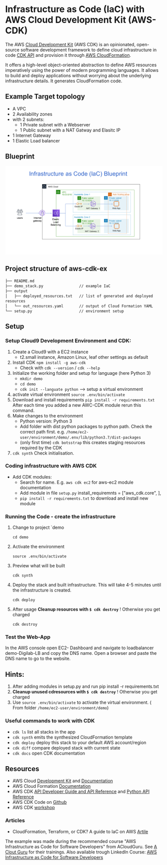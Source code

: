 # Infrastructure as Code (IaC) with AWS Cloud Development Kit (AWS-CDK)

The AWS [Cloud Development Kit](https://docs.aws.amazon.com/cdk/latest/guide/home.html) (AWS CDK) is an opinionated, 
open-source software development framework to define cloud infrastructure in code [CDK API](https://docs.aws.amazon.com/cdk/latest/guide/reference.html) 
and provision it through [AWS CloudFormation](https://docs.aws.amazon.com/AWSCloudFormation/latest/UserGuide/Welcome.html).

It offers a high-level object-oriented abstraction to define AWS resources imperatively using the power of modern programming languages.
It allows to build and deploy applications without worrying about the underlying infrastructure details.
It generates CloudFormation code. 

                                         
## Example Target topology
- A VPC
- 2 Availability zones
- with 2 subnets:
    - 1 Private subnet with a Webserver
    - 1 Public subnet with a NAT Gatway and Elasitc IP
- 1 Internet Gateway
- 1 Elastic Load balancer


## Blueprint
![Blueprint für eine Statische Web Seite in einem S3 Bucket](./Blueprint_Ex_IaC.png)


## Project structure of aws-cdk-ex
```
├── README.md
├── demo_stack.py                // example IaC
├── output
│   ├── deployed_resources.txt   // list of generated and deployed resources
│   └── out_resources.yaml       // output of Cloud Formation YAML
└── setup.py                     // environment setup

```


## Setup
### Setup Cloud9 Development Environment and CDK:
1. Create a Cloud9 with a EC2 instance
    - t2.small instance, Amazon Linux, leaf other settings as default
2. Install CDK `npm install -g aws-cdk`
    - Check with `cdk --version` / `cdk --help`
3. Initialize the working folder and setup for language (here Python 3) 
    - `mkdir demo`
    - `cd demo`
    - `cdk init --languate python` --> setup a virtual environment
4. activate virtual environment `source .env/bin/activate`
5. Download and install requirements `pip install -r requirements.txt` After each time you added a new AWC-CDK module rerun this command.
6. Make changes to the environment
    - Python version: Python 3
    - Add folder with dist python packages to python path. Check the correct path first.  e.g. `/home/ec2-user/environment/demo/.env/lib/python3.7/dist-packages`     
    - (only first time) `cdk botsstrap` this creates staging resources required by the CDK
5. `cdk synth` Check initialisation.
 
### Coding infrastructure with AWS CDK
- Add CDK modules:
    - Search for name. E.g. `aws cdk ec2` for aws-ec2 module documentation
    - Add module in file `setup.py` install_requiremnts = ["aws_cdk.core", <add module>],
    - `pip install -r requirements.txt` to download and install new module

### Running the Code - create the infrastructure
1. Change to project `demo
    ```
    cd demo
    ```
2. Activate the environment
    ```
   source .env/bin/activate
    ```
3. Preview what will be built
    ```
    cdk synth
    ```
4. Deploy the stack and built infrastructure. This will take 4-5 minutes until the infrastructure is created.
    ```
    cdk deploy
    ```
5. After usage **Cleanup resources with `$ cdk destroy`** ! Otherwise you get charged    
    ```
    cdk destroy
    ```
  
 
 ### Test the Web-App
 In the AWS console open EC2- Dashboard and navigate to loadbalancer demo-Digilab-LB and copy the DNS name. 
 Open a browser and paste the DNS name to go to the website.
 
## Hints:
 1. After adding modules in setup.py and run pip install -r requirements.txt
 2. **Cleanup unused cdresources with `$ cdk destroy`** ! Otherwise you get charged 
 3. Use `source .env/bin/activate` to activate the virtual environment. ( From folder `/home/ec2-user/environment/demo`)
 
   
### Useful commands to work with CDK
 * `cdk ls`          list all stacks in the app
 * `cdk synth`       emits the synthesized CloudFormation template
 * `cdk deploy`      deploy this stack to your default AWS account/region
 * `cdk diff`        compare deployed stack with current state
 * `cdk docs`        open CDK documentation 
 
 ## Resources
 
 - AWS Cloud [Development Kit](https://aws.amazon.com/cdk/) and [Documentation](https://docs.aws.amazon.com/cdk/latest/guide/home.html)
 - AWS Cloud Formation [Documentation](https://docs.aws.amazon.com/cloudformation/index.html)
 - AWS CDK [API Developer Guide and API Reference](https://docs.aws.amazon.com/cdk/api/latest)  and [Python API Reference](https://docs.aws.amazon.com/cdk/api/latest/python/modules.html)
 - AWS CDK Code on [Github](https://github.com/aws/aws-cdk)
 - AWS CDK [workshop](https://cdkworkshop.com)

### Articles
- CloudFormation, Terraform, or CDK? A guide to IaC on AWS [Artile](https://acloudguru.com/blog/engineering/cloudformation-terraform-or-cdk-guide-to-iac-on-aws)

 
 The example was made during the recommended course "AWS Infrastructure as Code for Software Developers" from ACloudGuru. See [A Clout Guru](https://acloud.guru) for their trainings. 
 Also available trough LinkedIn Course: [AWS Infrastructure as Code for Software Developers](https://www.linkedin.com/learning/aws-infrastructure-as-code-for-software-developers)
 
                 